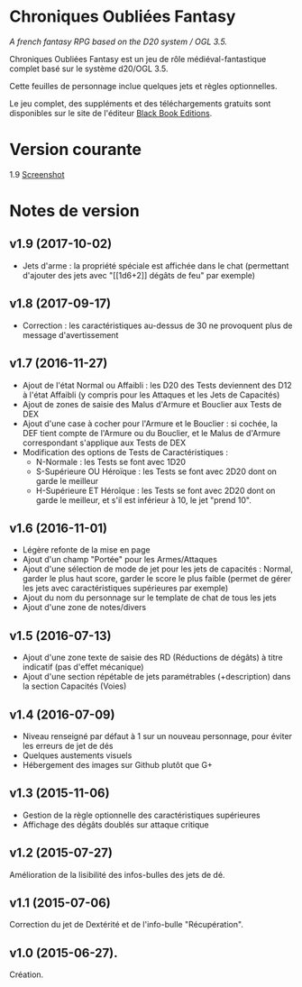 # Chroniques Oubli&eacute;es Fantasy

_A french fantasy RPG based on the D20 system / OGL 3.5._

Chroniques Oubli&eacute;es Fantasy est un jeu de r&ocirc;le m&eacute;di&eacute;val-fantastique complet bas&eacute; sur le syst&egrave;me d20/OGL 3.5.

Cette feuilles de personnage inclue quelques jets et r&egrave;gles optionnelles.

Le jeu complet, des suppl&eacute;ments et des t&eacute;l&eacute;chargements gratuits sont disponibles sur le site de l&apos;&eacute;diteur [Black Book Editions](http://www.black-book-editions.fr/catalogue.php?id=13).

# Version courante
1.9 [Screenshot](co_v2.png)

# Notes de version

## v1.9 (2017-10-02)

* Jets d'arme : la propriété spéciale est affichée dans le chat (permettant d'ajouter des jets avec "[[1d6+2]] dégâts de feu" par exemple)

## v1.8 (2017-09-17)

* Correction : les caractéristiques au-dessus de 30 ne provoquent plus de message d'avertissement

## v1.7 (2016-11-27)

* Ajout de l'état Normal ou Affaibli : les D20 des Tests deviennent des D12 à l'état Affaibli (y compris pour les Attaques et les Jets de Capacités)
* Ajout de zones de saisie des Malus d'Armure et Bouclier aux Tests de DEX
* Ajout d'une case à cocher pour l'Armure et le Bouclier : si cochée, la DEF tient compte de l'Armure ou du Bouclier, et le Malus de d'Armure correspondant s'applique aux Tests de DEX
* Modification des options de Tests  de Caractéristiques :
  * N-Normale : les Tests se font avec 1D20
  * S-Supérieure OU Héroïque : les Tests se font avec 2D20 dont on garde le meilleur
  * H-Supérieure ET Héroîque : les Tests se font avec 2D20 dont on garde le meilleur, et s'il est inférieur à 10, le jet "prend 10".

## v1.6 (2016-11-01)

* Légère refonte de la mise en page
* Ajout d'un champ "Portée" pour les Armes/Attaques
* Ajout d'une sélection de mode de jet pour les jets de capacités : Normal, garder le plus haut score, garder le score le plus faible (permet de gérer les jets avec caractéristiques supérieures par exemple)
* Ajout du nom du personnage sur le template de chat de tous les jets
* Ajout d'une zone de notes/divers

## v1.5 (2016-07-13)

* Ajout d'une zone texte de saisie des RD (Réductions de dégâts) à titre indicatif (pas d'effet mécanique)
* Ajout d'une section répétable de jets paramétrables (+description) dans la section Capacités (Voies)

## v1.4 (2016-07-09)

* Niveau renseigné par défaut à 1 sur un nouveau personnage, pour éviter les erreurs de jet de dés
* Quelques austements visuels
* Hébergement des images sur Github plutôt que G+

## v1.3 (2015-11-06)

* Gestion de la règle optionnelle des caractéristiques supérieures
* Affichage des dégâts doublés sur attaque critique

## v1.2 (2015-07-27)
Am&eacute;lioration de la lisibilit&eacute; des infos-bulles des jets de d&eacute;.

## v1.1 (2015-07-06)
Correction du jet de Dext&eacute;rit&eacute; et de l'info-bulle "R&eacute;cup&eacute;ration".

## v1.0 (2015-06-27).
Cr&eacute;ation.
